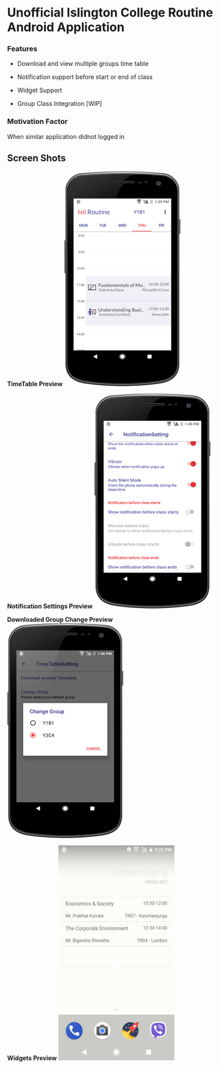 
# Unofficial Islington College Routine Android Application

### Features

- Download and view multiple groups time table

- Notification support before start or end of class

- Widget Support

- Group Class Integration [WIP]

### Motivation Factor

When similar application didnot logged in

## Screen Shots

  **TimeTable Preview**
  <img src="https://github.com/blacpythoz/isliroutine/raw/master/screenshots/device-2017-12-10-220013.png" height=500 width=270>

  **Notification Settings Preview**
  <img src="https://github.com/blacpythoz/isliroutine/raw/master/screenshots/device-2017-12-10-220242.png" height=500 width=270>

  **Downloaded Group Change Preview**
  <img src="https://github.com/blacpythoz/isliroutine/raw/master/screenshots/device-2017-12-10-220416.png" height=500 width=270>

  **Widgets Preview**
  <img src="https://github.com/blacpythoz/isliroutine/raw/master/screenshots/device-2017-12-08-212545.png" height=500 width=270>

